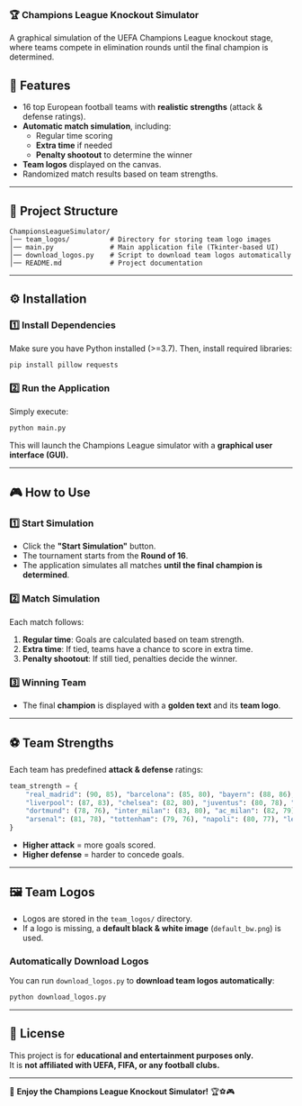 ### **🏆 Champions League Knockout Simulator**
A graphical simulation of the UEFA Champions League knockout stage, where teams compete in elimination rounds until the final champion is determined.

## **📌 Features**
- 16 top European football teams with **realistic strengths** (attack & defense ratings).
- **Automatic match simulation**, including:
  - Regular time scoring
  - **Extra time** if needed
  - **Penalty shootout** to determine the winner
- **Team logos** displayed on the canvas.
- Randomized match results based on team strengths.

---

## **📂 Project Structure**
```
ChampionsLeagueSimulator/
│── team_logos/          # Directory for storing team logo images
│── main.py              # Main application file (Tkinter-based UI)
│── download_logos.py    # Script to download team logos automatically
│── README.md            # Project documentation
```

---

## **⚙️ Installation**
### **1️⃣ Install Dependencies**
Make sure you have Python installed (>=3.7). Then, install required libraries:
```bash
pip install pillow requests
```

### **2️⃣ Run the Application**
Simply execute:
```bash
python main.py
```
This will launch the Champions League simulator with a **graphical user interface (GUI).**

---

## **🎮 How to Use**
### **1️⃣ Start Simulation**
- Click the **"Start Simulation"** button.
- The tournament starts from the **Round of 16**.
- The application simulates all matches **until the final champion is determined**.

### **2️⃣ Match Simulation**
Each match follows:
1. **Regular time**: Goals are calculated based on team strength.
2. **Extra time**: If tied, teams have a chance to score in extra time.
3. **Penalty shootout**: If still tied, penalties decide the winner.

### **3️⃣ Winning Team**
- The final **champion** is displayed with a **golden text** and its **team logo**.

---

## **⚽ Team Strengths**
Each team has predefined **attack & defense** ratings:
```python
team_strength = {
    "real_madrid": (90, 85), "barcelona": (85, 80), "bayern": (88, 86), "man_city": (92, 88),
    "liverpool": (87, 83), "chelsea": (82, 80), "juventus": (80, 78), "psg": (89, 85),
    "dortmund": (78, 76), "inter_milan": (83, 80), "ac_milan": (82, 79), "atletico": (84, 82),
    "arsenal": (81, 78), "tottenham": (79, 76), "napoli": (80, 77), "leipzig": (76, 72)
}
```
- **Higher attack** = more goals scored.
- **Higher defense** = harder to concede goals.

---

## **🖼️ Team Logos**
- Logos are stored in the `team_logos/` directory.
- If a logo is missing, a **default black & white image** (`default_bw.png`) is used.

### **Automatically Download Logos**
You can run `download_logos.py` to **download team logos automatically**:
```bash
python download_logos.py
```

---

## **📜 License**
This project is for **educational and entertainment purposes only.**  
It is **not affiliated with UEFA, FIFA, or any football clubs.**  

---

🚀 **Enjoy the Champions League Knockout Simulator!** 🏆⚽🎮